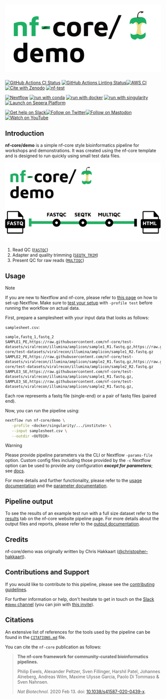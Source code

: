 <h1>
  <picture>
    <source media="(prefers-color-scheme: dark)" srcset="docs/images/nf-core-demo_logo_dark.png">
    <img alt="nf-core/demo" src="docs/images/nf-core-demo_logo_light.png">
  </picture>
</h1>

[![GitHub Actions CI Status](https://github.com/nf-core/demo/actions/workflows/ci.yml/badge.svg)](https://github.com/nf-core/demo/actions/workflows/ci.yml)
[![GitHub Actions Linting Status](https://github.com/nf-core/demo/actions/workflows/linting.yml/badge.svg)](https://github.com/nf-core/demo/actions/workflows/linting.yml)[![AWS CI](https://img.shields.io/badge/CI%20tests-full%20size-FF9900?labelColor=000000&logo=Amazon%20AWS)](https://nf-co.re/demo/results)[![Cite with Zenodo](http://img.shields.io/badge/DOI-10.5281/zenodo.XXXXXXX-1073c8?labelColor=000000)](https://doi.org/10.5281/zenodo.XXXXXXX)
[![nf-test](https://img.shields.io/badge/unit_tests-nf--test-337ab7.svg)](https://www.nf-test.com)

[![Nextflow](https://img.shields.io/badge/nextflow%20DSL2-%E2%89%A523.04.0-23aa62.svg)](https://www.nextflow.io/)
[![run with conda](http://img.shields.io/badge/run%20with-conda-3EB049?labelColor=000000&logo=anaconda)](https://docs.conda.io/en/latest/)
[![run with docker](https://img.shields.io/badge/run%20with-docker-0db7ed?labelColor=000000&logo=docker)](https://www.docker.com/)
[![run with singularity](https://img.shields.io/badge/run%20with-singularity-1d355c.svg?labelColor=000000)](https://sylabs.io/docs/)
[![Launch on Seqera Platform](https://img.shields.io/badge/Launch%20%F0%9F%9A%80-Seqera%20Platform-%234256e7)](https://tower.nf/launch?pipeline=https://github.com/nf-core/demo)

[![Get help on Slack](http://img.shields.io/badge/slack-nf--core%20%23demo-4A154B?labelColor=000000&logo=slack)](https://nfcore.slack.com/channels/demo)[![Follow on Twitter](http://img.shields.io/badge/twitter-%40nf__core-1DA1F2?labelColor=000000&logo=twitter)](https://twitter.com/nf_core)[![Follow on Mastodon](https://img.shields.io/badge/mastodon-nf__core-6364ff?labelColor=FFFFFF&logo=mastodon)](https://mstdn.science/@nf_core)[![Watch on YouTube](http://img.shields.io/badge/youtube-nf--core-FF0000?labelColor=000000&logo=youtube)](https://www.youtube.com/c/nf-core)

## Introduction

**nf-core/demo** is a simple nf-core style bioinformatics pipeline for workshops and demonstrations. It was created using the nf-core template and is designed to run quickly using small test data files.

![nf-core/demo metro map](docs/images/nf-core-demo-subway.png)

1. Read QC ([`FASTQC`](https://www.bioinformatics.babraham.ac.uk/projects/fastqc/))
2. Adapter and quality trimming ([`SEQTK_TRIM`](https://github.com/lh3/seqtk))
3. Present QC for raw reads ([`MULTIQC`](http://multiqc.info/))

## Usage

> [!NOTE]
> If you are new to Nextflow and nf-core, please refer to [this page](https://nf-co.re/docs/usage/installation) on how to set-up Nextflow. Make sure to [test your setup](https://nf-co.re/docs/usage/introduction#how-to-run-a-pipeline) with `-profile test` before running the workflow on actual data.

First, prepare a samplesheet with your input data that looks as follows:

`samplesheet.csv`:

```csv
sample,fastq_1,fastq_2
SAMPLE1_PE,https://raw.githubusercontent.com/nf-core/test-datasets/viralrecon/illumina/amplicon/sample1_R1.fastq.gz,https://raw.githubusercontent.com/nf-core/test-datasets/viralrecon/illumina/amplicon/sample1_R2.fastq.gz
SAMPLE2_PE,https://raw.githubusercontent.com/nf-core/test-datasets/viralrecon/illumina/amplicon/sample2_R1.fastq.gz,https://raw.githubusercontent.com/nf-core/test-datasets/viralrecon/illumina/amplicon/sample2_R2.fastq.gz
SAMPLE3_SE,https://raw.githubusercontent.com/nf-core/test-datasets/viralrecon/illumina/amplicon/sample1_R1.fastq.gz,
SAMPLE3_SE,https://raw.githubusercontent.com/nf-core/test-datasets/viralrecon/illumina/amplicon/sample2_R1.fastq.gz,
```

Each row represents a fastq file (single-end) or a pair of fastq files (paired end).

Now, you can run the pipeline using:

```bash
nextflow run nf-core/demo \
   -profile <docker/singularity/.../institute> \
   --input samplesheet.csv \
   --outdir <OUTDIR>
```

> [!WARNING]
> Please provide pipeline parameters via the CLI or Nextflow `-params-file` option. Custom config files including those provided by the `-c` Nextflow option can be used to provide any configuration _**except for parameters**_;
> see [docs](https://nf-co.re/usage/configuration#custom-configuration-files).

For more details and further functionality, please refer to the [usage documentation](https://nf-co.re/demo/usage) and the [parameter documentation](https://nf-co.re/demo/parameters).

## Pipeline output

To see the results of an example test run with a full size dataset refer to the [results](https://nf-co.re/demo/results) tab on the nf-core website pipeline page.
For more details about the output files and reports, please refer to the
[output documentation](https://nf-co.re/demo/output).

## Credits

nf-core/demo was originally written by Chris Hakkaart ([@christopher-hakkaart](https://github.com/christopher-hakkaart)).

<!-- We thank the following people for their extensive assistance in the development of this pipeline: -->

## Contributions and Support

If you would like to contribute to this pipeline, please see the [contributing guidelines](.github/CONTRIBUTING.md).

For further information or help, don't hesitate to get in touch on the [Slack `#demo` channel](https://nfcore.slack.com/channels/demo) (you can join with [this invite](https://nf-co.re/join/slack)).

## Citations

<!-- TODO nf-core: Add citation for pipeline after first release. Uncomment lines below and update Zenodo doi and badge at the top of this file. -->
<!-- If you use nf-core/demo for your analysis, please cite it using the following doi: [10.5281/zenodo.XXXXXX](https://doi.org/10.5281/zenodo.XXXXXX) -->

An extensive list of references for the tools used by the pipeline can be found in the [`CITATIONS.md`](CITATIONS.md) file.

You can cite the `nf-core` publication as follows:

> **The nf-core framework for community-curated bioinformatics pipelines.**
>
> Philip Ewels, Alexander Peltzer, Sven Fillinger, Harshil Patel, Johannes Alneberg, Andreas Wilm, Maxime Ulysse Garcia, Paolo Di Tommaso & Sven Nahnsen.
>
> _Nat Biotechnol._ 2020 Feb 13. doi: [10.1038/s41587-020-0439-x](https://dx.doi.org/10.1038/s41587-020-0439-x).
